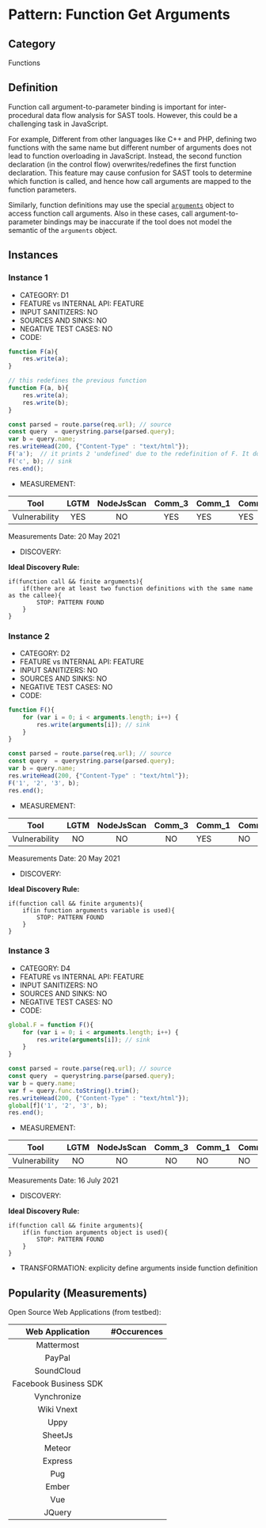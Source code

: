 # Pattern: Function Get Arguments

## Category

Functions

## Definition

Function call argument-to-parameter binding is important for inter-procedural data flow analysis for SAST tools. However, this could be a challenging task in JavaScript. 

For example, Different from other languages like C++ and PHP, defining two functions with the same name but different number of arguments does not lead to function overloading in JavaScript. Instead, the second function declaration (in the control flow) overwrites/redefines the first function declaration. This feature may cause confusion for SAST tools to determine which function is called, and hence how call arguments are mapped to the function parameters. 

Similarly, function definitions may use the special [`arguments`](https://developer.mozilla.org/en-US/docs/Web/JavaScript/Reference/Functions/arguments) object to access function call arguments. Also in these cases, call argument-to-parameter bindings may be inaccurate if the tool does not model the semantic of the `arguments` object.



## Instances

### Instance 1

- CATEGORY: D1
- FEATURE vs INTERNAL API: FEATURE
- INPUT SANITIZERS: NO
- SOURCES AND SINKS: NO
- NEGATIVE TEST CASES: NO
- CODE:

```javascript
function F(a){
	res.write(a);
}

// this redefines the previous function
function F(a, b){
	res.write(a);
	res.write(b);
}

const parsed = route.parse(req.url); // source
const query  = querystring.parse(parsed.query);
var b = query.name;
res.writeHead(200, {"Content-Type" : "text/html"});
F('a');  // it prints 2 'undefined' due to the redefinition of F. It does NOT call the first definition of F.
F('c', b); // sink
res.end();
```

- MEASUREMENT:

|     Tool      | LGTM | NodeJsScan | Comm_3 | Comm_1 | Comm_2 | Vulnerable |
| :-----------: | :--: | :--------: | :------: | ------- | --------- | ---------- |
| Vulnerability | YES  |     NO     |    YES      |    YES  |     YES   | YES        |
Measurements Date: 20 May 2021

- DISCOVERY:



**Ideal Discovery Rule:**

```
if(function call && finite arguments){
	if(there are at least two function definitions with the same name as the callee){
		STOP: PATTERN FOUND
	}
}
```

### Instance 2

- CATEGORY: D2
- FEATURE vs INTERNAL API: FEATURE
- INPUT SANITIZERS: NO
- SOURCES AND SINKS: NO
- NEGATIVE TEST CASES: NO
- CODE:

```javascript
function F(){
	for (var i = 0; i < arguments.length; i++) {
		res.write(arguments[i]); // sink
	}
}

const parsed = route.parse(req.url); // source
const query  = querystring.parse(parsed.query);
var b = query.name;
res.writeHead(200, {"Content-Type" : "text/html"});
F('1', '2', '3', b);
res.end();
```

- MEASUREMENT:

|     Tool      | LGTM | NodeJsScan | Comm_3 | Comm_1 | Comm_2 | Vulnerable |
| :-----------: | :--: | :--------: | :------: | ------- | --------- | ---------- |
| Vulnerability |  NO  |    NO      |    NO   |    YES  |    NO     | YES        |
Measurements Date: 20 May 2021

- DISCOVERY:

**Ideal Discovery Rule:**

```
if(function call && finite arguments){
	if(in function arguments variable is used){
		STOP: PATTERN FOUND
	}
}
```

### Instance 3

- CATEGORY: D4
- FEATURE vs INTERNAL API: FEATURE
- INPUT SANITIZERS: NO
- SOURCES AND SINKS: NO
- NEGATIVE TEST CASES: NO
- CODE:

```javascript
global.F = function F(){
	for (var i = 0; i < arguments.length; i++) {
		res.write(arguments[i]); // sink
	}
}

const parsed = route.parse(req.url); // source
const query  = querystring.parse(parsed.query);
var b = query.name;
var f = query.func.toString().trim();
res.writeHead(200, {"Content-Type" : "text/html"});
global[f]('1', '2', '3', b);
res.end();
```

- MEASUREMENT:

|     Tool      | LGTM | NodeJsScan | Comm_3 | Comm_1 | Comm_2 | Vulnerable |
| :-----------: | :--: | :--------: | :------: | ------- | --------- | ---------- |
| Vulnerability |  NO  |    NO      |   NO    |   NO   |   NO      | YES        |
Measurements Date: 16 July 2021

- DISCOVERY:

**Ideal Discovery Rule:**

```
if(function call && finite arguments){
	if(in function arguments object is used){
		STOP: PATTERN FOUND
	}
}
```

- TRANSFORMATION:
explicity define arguments inside function definition

## Popularity (Measurements)

Open Source Web Applications (from testbed):

|    Web Application    | #Occurences |
| :-------------------: | :---------: |
|      Mattermost       |             |
|        PayPal         |             |
|      SoundCloud       |             |
| Facebook Business SDK |             |
|      Vynchronize      |             |
|      Wiki Vnext       |             |
|         Uppy          |             |
|        SheetJs        |             |
|        Meteor         |             |
|        Express        |             |
|          Pug          |             |
|         Ember         |             |
|          Vue          |             |
|        JQuery         |             |



